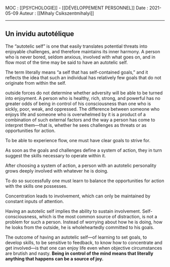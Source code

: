 MOC : [[PSYCHOLOGIE]] - [[DÉVELOPPEMENT PERSONNEL]]
Date : 2021-05-09
Auteur : [[Mihaly Csikszentmihalyi]]
***

## Un invidu autotélique
The “autotelic self” is one that easily translates potential threats into enjoyable challenges, and therefore maintains its inner harmony. A person who is never bored, seldom anxious, involved with what goes on, and in flow most of the time may be said to have an autotelic self.

The term literally means “a self that has self-contained goals,” and it reflects the idea that such an individual has relatively few goals that do not originate from within the self.

outside forces do not determine whether adversity will be able to be turned into enjoyment. A person who is healthy, rich, strong, and powerful has no greater odds of being in control of his consciousness than one who is sickly, poor, weak, and oppressed. The difference between someone who enjoys life and someone who is overwhelmed by it is a product of a combination of such external factors and the way a person has come to interpret them—that is, whether he sees challenges as threats or as opportunities for action.

To be able to experience flow, one must have clear goals to strive for.

As soon as the goals and challenges define a system of action, they in turn suggest the skills necessary to operate within it.

After choosing a system of action, a person with an autotelic personality grows deeply involved with whatever he is doing.

To do so successfully one must learn to balance the opportunities for action with the skills one possesses.

Concentration leads to involvement, which can only be maintained by constant inputs of attention.

Having an autotelic self implies the ability to sustain involvement. Self-consciousness, which is the most common source of distraction, is not a problem for such a person. Instead of worrying about how he is doing, how he looks from the outside, he is wholeheartedly committed to his goals.

The outcome of having an autotelic self—of learning to set goals, to develop skills, to be sensitive to feedback, to know how to concentrate and get involved—is that one can enjoy life even when objective circumstances are brutish and nasty. **Being in control of the mind means that literally anything that happens can be a source of joy.**